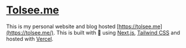# [Tolsee.me](https://tolsee.me)

This is my personal website and blog hosted [https://tolsee.me](https://tolsee.me/). This is built with 💚 using [Next.js](https://nextjs.org/), [Tailwind CSS](https://tailwindcss.com/) and hosted with [Vercel](https://www.vercel.com/).
